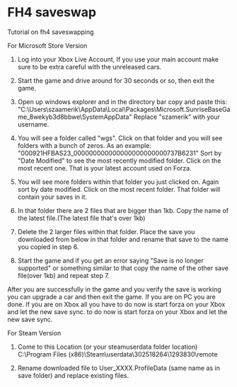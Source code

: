# FH4 saveswap
Tutorial on fh4 saveswapping


For Microsoft Store Version

1. Log into your Xbox Live Account, If you use your main account make sure to be extra careful with the unreleased cars.

2. Start the game and drive around for 30 seconds or so, then exit the game.

3. Open up windows explorer and in the directory bar copy and paste this: "C:\Users\szaamerik\AppData\Local\Packages\Microsoft.SunriseBaseGame_8wekyb3d8bbwe\SystemAppData"
Replace "szamerik" with your username.

4. You will see a folder called "wgs". Click on that folder and you will see folders with a bunch of zeros. As an example: "000921HFBAS23_000000000000000000000000737B6231"
Sort by "Date Modified" to see the most recently modified folder. Click on the most recent one. That is your latest account used on Forza.

5. You will see more folders within that folder you just clicked on. Again sort by date modified. Click on the most recent folder. That folder will contain your saves in it.

6. In that folder there are 2 files that are bigger than 1kb. Copy the name of the latest file.(The latest file that's over 1kb)

7. Delete the 2 larger files within that folder. Place the save you downloaded from below in that folder and rename that save to the name you copied in step 6.

8. Start the game and if you get an error saying "Save is no longer supported" or something similar to that copy the name of the other save file(over 1kb) and repeat step 7.

After you are successfully in the game and you verify the save is working you can upgrade a car and then exit the game. If you are on PC you are done. If you are on Xbox all you have to do now is start forza on your Xbox and let the new save sync. to do now is start forza on your Xbox and let the new save sync.


For Steam Version
1. Come to this Location (or your steamuserdata folder location) C:\Program Files (x86)\Steam\userdata\302518264\1293830\remote

2. Rename downloaded file to User_XXXX.ProfileData (same name as in save folder) and replace existing files.

